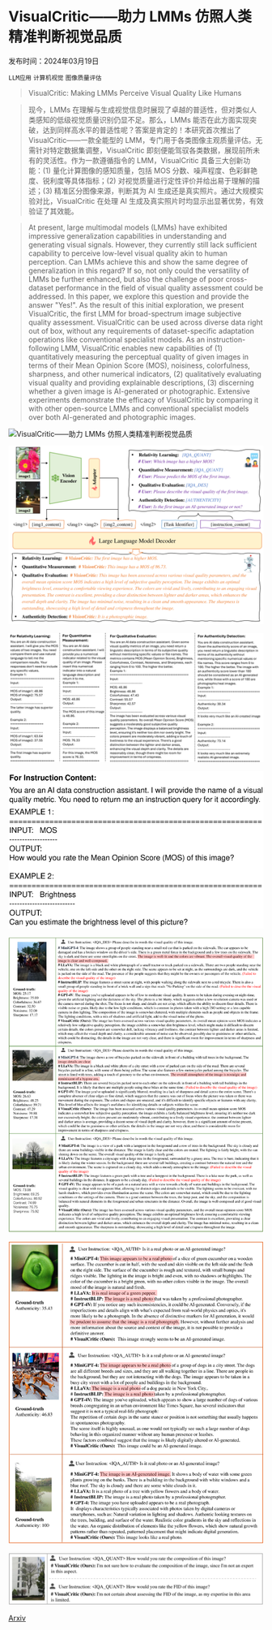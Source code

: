 # VisualCritic——助力 LMMs 仿照人类精准判断视觉品质

发布时间：2024年03月19日

`LLM应用` `计算机视觉` `图像质量评估`

> VisualCritic: Making LMMs Perceive Visual Quality Like Humans

> 现今，LMMs 在理解与生成视觉信息时展现了卓越的普适性，但对类似人类感知的低级视觉质量识别仍显不足。那么，LMMs 能否在此方面实现突破，达到同样高水平的普适性呢？答案是肯定的！本研究首次推出了 VisualCritic——一款全能型的 LMM，专门用于各类图像主观质量评估。无需针对特定数据集调整，VisualCritic 即刻便能驾驭各类数据，展现前所未有的灵活性。作为一款遵循指令的 LMM，VisualCritic 具备三大创新功能：(1) 量化计算图像的感知质量，包括 MOS 分数、噪声程度、色彩鲜艳度、锐利度等具体指标；(2) 对视觉质量进行定性评价并给出易于理解的描述；(3) 精准区分图像来源，判断其为 AI 生成还是真实照片。通过大规模实验对比，VisualCritic 在处理 AI 生成及真实照片时均显示出显著优势，有效验证了其效能。

> At present, large multimodal models (LMMs) have exhibited impressive generalization capabilities in understanding and generating visual signals. However, they currently still lack sufficient capability to perceive low-level visual quality akin to human perception. Can LMMs achieve this and show the same degree of generalization in this regard? If so, not only could the versatility of LMMs be further enhanced, but also the challenge of poor cross-dataset performance in the field of visual quality assessment could be addressed. In this paper, we explore this question and provide the answer "Yes!". As the result of this initial exploration, we present VisualCritic, the first LMM for broad-spectrum image subjective quality assessment. VisualCritic can be used across diverse data right out of box, without any requirements of dataset-specific adaptation operations like conventional specialist models. As an instruction-following LMM, VisualCritic enables new capabilities of (1) quantitatively measuring the perceptual quality of given images in terms of their Mean Opinion Score (MOS), noisiness, colorfulness, sharpness, and other numerical indicators, (2) qualitatively evaluating visual quality and providing explainable descriptions, (3) discerning whether a given image is AI-generated or photographic. Extensive experiments demonstrate the efficacy of VisualCritic by comparing it with other open-source LMMs and conventional specialist models over both AI-generated and photographic images.

![VisualCritic——助力 LMMs 仿照人类精准判断视觉品质](../../../paper_images/2403.12806/x1.png)

![VisualCritic——助力 LMMs 仿照人类精准判断视觉品质](../../../paper_images/2403.12806/x2.png)

![VisualCritic——助力 LMMs 仿照人类精准判断视觉品质](../../../paper_images/2403.12806/x3.png)

![VisualCritic——助力 LMMs 仿照人类精准判断视觉品质](../../../paper_images/2403.12806/x4.png)

![VisualCritic——助力 LMMs 仿照人类精准判断视觉品质](../../../paper_images/2403.12806/x5.png)

![VisualCritic——助力 LMMs 仿照人类精准判断视觉品质](../../../paper_images/2403.12806/x6.png)

![VisualCritic——助力 LMMs 仿照人类精准判断视觉品质](../../../paper_images/2403.12806/x7.png)

[Arxiv](https://arxiv.org/abs/2403.12806)